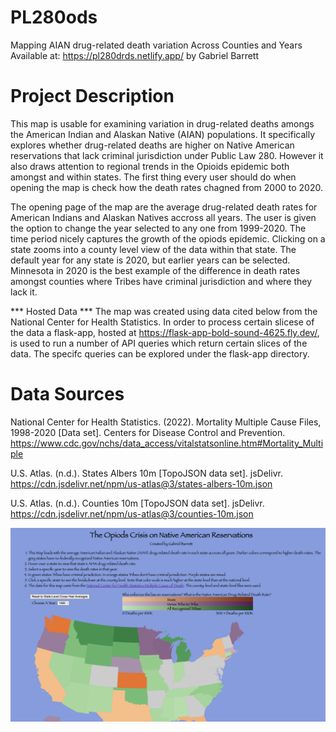 # PL280ods
Mapping AIAN drug-related death variation Across Counties and Years
Available at: https://pl280drds.netlify.app/
by Gabriel Barrett

# Project Description

This map is usable for examining variation in drug-related deaths amongs the American Indian and Alaskan
Native (AIAN) populations. It specifically explores whether drug-related deaths are higher
on Native American reservations that lack criminal jurisdiction under Public Law 280. However it
also draws attention to regional trends in the Opioids epidemic both amongst and within states. 
The first thing every user should do when opening the map is check how the death rates chagned
from 2000 to 2020.

The opening page of the map are the average drug-related death rates for American Indians and Alaskan Natives
accross all years. The user is given the option to change the year selected to any one from 1999-2020. The time
period nicely captures the growth of the opiods epidemic. Clicking on a state zooms into a county
level view of the data within that state. The default year for any state is 2020, but earlier years
can be selected. Minnesota in 2020 is the best example of the difference in death rates amongst counties where Tribes have criminal jurisdiction and where they lack it. 

*** Hosted Data ***
The map was created using data cited below from the National Center for Health Statistics. In order
to process certain slicese of the data a flask-app, hosted at https://flask-app-bold-sound-4625.fly.dev/, is used to run a number of API queries which return certain slices of the data. The specifc queries can be explored under the flask-app directory.


# Data Sources


National Center for Health Statistics. (2022). Mortality Multiple Cause Files, 1998-2020 [Data set]. Centers for Disease Control and Prevention. https://www.cdc.gov/nchs/data_access/vitalstatsonline.htm#Mortality_Multiple

U.S. Atlas. (n.d.). States Albers 10m [TopoJSON data set]. jsDelivr. https://cdn.jsdelivr.net/npm/us-atlas@3/states-albers-10m.json

U.S. Atlas. (n.d.). Counties 10m [TopoJSON data set]. jsDelivr. https://cdn.jsdelivr.net/npm/us-atlas@3/counties-10m.json

![Alt text](final_screenshot.png)